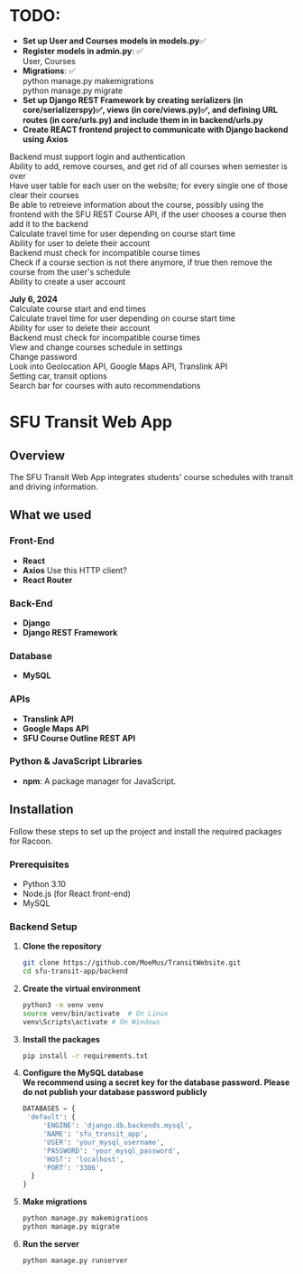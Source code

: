 # TODO: 
- **Set up User and Courses models in models.py**✅  
- **Register models in admin.py**: ✅  
User, Courses  
- **Migrations**:  ✅  
python manage.py makemigrations  
python manage.py migrate  
- **Set up Django REST Framework by creating serializers (in core/serializerspy)✅, views (in core/views.py)✅, and defining URL routes (in core/urls.py) and include them in in backend/urls.py**  
- **Create REACT frontend project to communicate with Django backend using Axios**  

Backend must support login and authentication  
Ability to add, remove courses, and get rid of all courses when semester is over  
Have user table for each user on the website; for every single one of those clear their courses  
Be able to retreieve information about the course, possibly using the frontend with the SFU REST Course API, if the user chooses a course then add it to the backend  
Calculate travel time for user depending on course start time  
Ability for user to delete their account  
Backend must check for incompatible course times  
Check if a course section is not there anymore, if true then remove the course from the user's schedule  
Ability to create a user account  

**July 6, 2024**  
Calculate course start and end times  
Calculate travel time for user depending on course start time  
Ability for user to delete their account  
Backend must check for incompatible course times   
View and change courses schedule in settings  
Change password  
Look into Geolocation API, Google Maps API, Translink API  
Setting car, transit options  
Search bar for courses with auto recommendations  


# SFU Transit Web App

## Overview

The SFU Transit Web App integrates students' course schedules with transit and driving information.
## What we used

### Front-End

- **React**
- **Axios** Use this HTTP client?
- **React Router**

### Back-End

- **Django**
- **Django REST Framework**

### Database

- **MySQL**

### APIs

- **Translink API**
- **Google Maps API**
- **SFU Course Outline REST API**

### Python & JavaScript Libraries

- **npm**: A package manager for JavaScript.

## Installation

Follow these steps to set up the project and install the required packages for Racoon.

### Prerequisites

- Python 3.10
- Node.js (for React front-end)
- MySQL

### Backend Setup

1. **Clone the repository**

   ```bash
   git clone https://github.com/MoeMus/TransitWebsite.git
   cd sfu-transit-app/backend

2. **Create the virtual environment**

   ```bash
   python3 -m venv venv
   source venv/bin/activate  # On Linux
   venv\Scripts\activate # On Windows

3. **Install the packages**

   ```bash
   pip install -r requirements.txt

4. **Configure the MySQL database**  
   **We recommend using a secret key for the database password. Please do not publish your database password publicly**

   ```python
   DATABASES = {
    'default': {
        'ENGINE': 'django.db.backends.mysql',
        'NAME': 'sfu_transit_app',
        'USER': 'your_mysql_username',
        'PASSWORD': 'your_mysql_password',
        'HOST': 'localhost',
        'PORT': '3306',
     }
   }

5. **Make migrations**

   ```bash
   python manage.py makemigrations
   python manage.py migrate

6. **Run the server**
   ```bash
   python manage.py runserver


   
   
